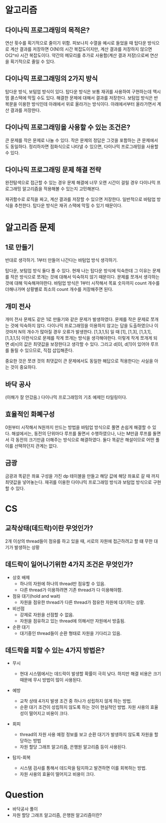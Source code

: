 # 알고리즘

## 다이나믹 프로그래밍의 목적은?

연산 횟수를 획기적으로 줄이기 위함.
피보나치 수열을 예시로 들었을 때 탑다운 방식으로 계산 결과를 저장하면 O(N)의 시간 복잡도이지만, 계산 결과를 저장하지 않으면 O(2^n) 시간 복잡도이다. 약간의 메모리를 추가로 사용함(계산 결과 저장)으로써 연산을 획기적으로 줄일 수 있다.

## 다이나믹 프로그래밍의 2가지 방식

탑다운 방식, 보텀업 방식이 있다.
탑다운 방식은 보통 재귀를 사용하여 구현하는데 맥시멈 콜스택에 막힐 수도 있다. 해결한 문제에 대해서 결과를 저장한다.
보텀업 방식은 반복문을 이용한 방식인데 아래에서 위로 올라가는 방식이다. 아래에서부터 올라가면서 계산 결과를 저장한다.

## 다이나믹 프로그래밍을 사용할 수 있는 조건은?

큰 문제를 작은 문제로 나눌 수 있다.
작은 문제의 정답은 그것을 포함하는 큰 문제에서도 동일하다.
정리하자면 점화식으로 나타낼 수 있으면, 다이나믹 프로그래밍을 사용할 수 있다.

## 다이나믹 프로그래밍 문제 해결 전략

완전탐색으로 접근할 수 있는 경우 문제 해결에 너무 오랜 시간이 걸릴 경우 다이나믹 프로그래밍 알고리즘을 적용해볼 수 있는지 고민해본다.

재귀함수로 로직을 짜고, 계산 결과를 저장할 수 있으면 저장한다.
일반적으로 바텀업 방식을 추천한다. 탑다운 방식은 재귀 스택에 막힐 수 있기 때문이다.

# 알고리즘 문제

## 1로 만들기

반대로 생각하기. 1부터 만들어 나간다는 바텀업 방식 생각하기.

탑다운, 보텀업 방식 둘다 풀 수 있다. 현재 나는 탑다운 방식에 익숙한데 그 이유는 문제를 작은 방식으로 쪼개는 것에 대해서 익숙하지 않기 때문이다. 문제를 쪼개서 생각하는 것에 대해 익숙해져야한다.
바텀업 방식은 1부터 시작해서 목표 숫자까지 count 개수를 더해나가며 상황별로 최소의 count 개수를 저장해주면 된다.

## 개미 전사

개미 전사 문제도 같은 1로 만들기와 같은 문제가 발생하였다. 문제를 작은 문제로 쪼개는 것에 익숙하지 않다. 다이나믹 프로그래밍을 이용하지 않고는 답을 도출하였으나 이것마저 N의 개수가 많아질 경우 오류가 발생한다. [1,3,1,5] 일 때 [1], [1,3], [1,3,1], [1,3,1,5] 이런식으로 문제를 작게 쪼개는 방식을 생각해야한다. 이렇게 작게 쪼개게 되면 d[n]의 값은 최댓값을 보장한다고 생각할 수 있다. 그리고 d[0], d[1]이 있어야 루프를 돌릴 수 있으므로, 직접 삽입해준다.

중요한 것은 쪼갠 것의 최댓값이 큰 문제에서도 동일한 해답으로 적용한다는 사실을 아는 것이 중요하다.

## 바닥 공사

(이해가 잘 안갔음.)
다이나믹 프로그래밍의 기초 예제인 타일링이다.

## 효율적인 화폐구성

0원부터 시작해서 N원까지 만드는 방법을 바텀업 방식으로 풀면 손쉽게 해결할 수 있다.
해설에서는, 동전의 단위마다 루프를 돌면서 수행하였으나, 나는 M만큼 루프를 돌면서 각 동전의 크기만큼 더해주는 방식으로 해결하였다. 둘다 똑같은 해설이므로 어떤 풀이를 선택하던지 관계는 없다.

## 금광

금광과 똑같은 좌표 구성을 가진 dp 테이블을 만들고 해당 값에 해당 좌표로 갈 때 까지 최댓값을 넣어놓는다. 재귀를 이용한 다이나믹 프로그래밍 방식과 보텀업 방식으로 구현할 수 있다.

# CS

## 교착상태(데드락)이란 무엇인가?

2개 이상의 thread들이 점유를 하고 있을 때, 서로의 자원에 접근하려고 할 떄 무한 대기가 발생하는 상황

## 데드락이 일어나기위한 4가지 조건은 무엇인가?

- 상호 배제
  - 하나의 자원에 하나의 thread만 점유할 수 있음.
  - 다른 thread가 이용하려면 기존 thread가 다 이용해야함.
- 점유 대기(hold and wait)
  - 자원을 점유한 thread가 다른 thread가 점유한 자원에 대기하는 상황.
- 비선점
  - 강제로 자원을 선점할 수 없음.
  - 자원을 점유하고 있는 thread에 의해서만 자원에서 방출됨.
- 순환 대기
  - 대기중인 thread들이 순환 형태로 자원을 기다리고 있음.

## 데드락을 피할 수 있는 4가지 방법은?

- 무시

  - 현대 시스템에서는 데드락이 발생할 확률이 극히 낮다. 하지만 해결 비용은 크기 때문에 무시 방법이 많이 사용된다.

- 예방

  - 교착 상태 4가지 발생 조건 중 하나가 성립하지 않게 하는 방법.
  - 순환 대기 조건이 성립하지 않도록 하는 것이 현실적인 방법. 자원 사용의 효율성이 떨어지고 비용이 크다.

- 회피

  - thread의 자원 사용 예정 정보를 보고 순환 대기가 발생하지 않도록 자원을 할당하는 방법
  - 자원 할당 그래프 알고리즘, 은행원 알고리즘 등이 사용된다.

- 탐지-회복
  - 시스템 검사를 통해서 데드락을 탐지하고 발견하면 이를 회복하는 방법.
  - 자원 사용의 효율이 떨어지고 비용이 크다.

# Question

- 바닥공사 풀이
- 자원 할당 그래프 알고리즘, 은행원 알고리즘이란?
